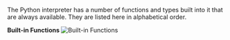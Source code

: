 The Python interpreter has a number of functions and types built into it that are always available. They are listed here in alphabetical order.

**Built-in Functions**
 ![Built-in Functions](https://raw.githubusercontent.com/Asabeneh/30-Days-Of-Python/master/images/builtin-functions.png)




